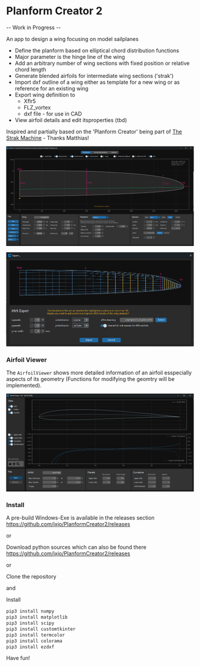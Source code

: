 # Planform Creator 2

-- Work in Progress --

An app to design a wing focusing on model sailplanes 

* Define the planform based on elliptical chord distribution functions
* Major parameter is the hinge line of the wing
* Add an arbitrary number of wing sections with fixed position or relative chord length
* Generate blended airfoils for intermediate wing sections ('strak')
* Import dxf outline of a wing either as template for a new wing or as reference for an existing wing
* Export wing definition to
  * Xflr5
  * FLZ_vortex
  * dxf file  - for use in CAD
* View airfoil details and edit itsproperties (tbd) 


Inspired and partially based on the 'Planform Creator' being part of [The Strak Machine](https://github.com/Matthias231/The-Strak-Machine) - Thanks Matthias!  



![PC2](images/Screenshot.png "First screenshot")


![PC2](images/Screenshot_Xflr5-Export.png "Screenshot of Xflr5 Export")


### Airfoil Viewer

The `AirfoilViewer` shows more detailed information of an airfoil esspecially aspects of its geometry (Functions for modifying the geomtry will be implemented).

![PC2](images/AirfoilViewer.png "Screenshot of the Airfoil Viewer ")

###  Install

A pre-build Windows-Exe is available in the releases section https://github.com/jxjo/PlanformCreator2/releases  

or 

Download python sources which can also be found there https://github.com/jxjo/PlanformCreator2/releases

or 

Clone the repository 

and 

Install 

```
pip3 install numpy
pip3 install matplotlib
pip3 install scipy
pip3 install customtkinter
pip3 install termcolor
pip3 install colorama
pip3 install ezdxf
```

 
Have fun!
